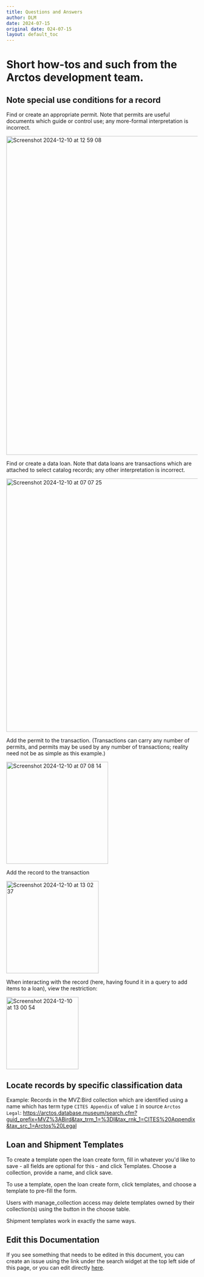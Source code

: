 ```yaml
---
title: Questions and Answers
author: DLM
date: 2024-07-15
original date: 024-07-15
layout: default_toc
---
```


# Short how-tos and such from the Arctos development team.

## Note special use conditions for a record

Find or create an appropriate permit. Note that permits are useful documents which guide or control use; any more-formal interpretation is incorrect.

<img width="838" alt="Screenshot 2024-12-10 at 12 59 08" src="https://github.com/user-attachments/assets/03ccb48a-e1a6-44c3-8603-8e96e65d50c7">

Find or create a data loan. Note that data loans are transactions which are attached to select catalog records; any other interpretation is incorrect.

<img width="666" alt="Screenshot 2024-12-10 at 07 07 25" src="https://github.com/user-attachments/assets/a35595d2-99f4-4b2b-962e-fbf39d608bcf">


Add the permit to the transaction. (Transactions can carry any number of permits, and permits may be used by any number of transactions; reality need not be as simple as this example.)


<img width="268" alt="Screenshot 2024-12-10 at 07 08 14" src="https://github.com/user-attachments/assets/dba4376f-3832-4c7a-ace2-5f69861ed096">

Add the record to the transaction

<img width="243" alt="Screenshot 2024-12-10 at 13 02 37" src="https://github.com/user-attachments/assets/daa7f6b2-9d51-4760-825c-fb497c3042b7">

When interacting with the record (here, having found it in a query to add items to a loan), view the restriction:

<img width="190" alt="Screenshot 2024-12-10 at 13 00 54" src="https://github.com/user-attachments/assets/9a1b87f6-beb7-46a7-a858-ff59ac6c3e26">



## Locate records by specific classification data

Example: Records in the MVZ:Bird collection which are identified using a name which has term type ``CITES Appendix`` of value ``I`` in source  ``Arctos Legal``: <https://arctos.database.museum/search.cfm?guid_prefix=MVZ%3ABird&tax_trm_1=%3DI&tax_rnk_1=CITES%20Appendix&tax_src_1=Arctos%20Legal>

## Loan and Shipment Templates

To create a template open the loan create form, fill in whatever you'd like to save - all fields are optional for this - and click Templates. Choose a collection, provide a name, and click save.

To use a template, open the loan create form, click templates, and choose a template to pre-fill the form.

Users with manage_collection access may delete templates owned by their collection(s) using the button in the choose table.

Shipment templates work in exactly the same ways.




## Edit this Documentation

If you see something that needs to be edited in this document, you can create an issue using the link under the search widget at the top left side of this page, or you can edit directly <a href="https://github.com/ArctosDB/documentation-wiki/edit/gh-pages/_how_to/QnA.markdown" target="_blank">here</a>.
